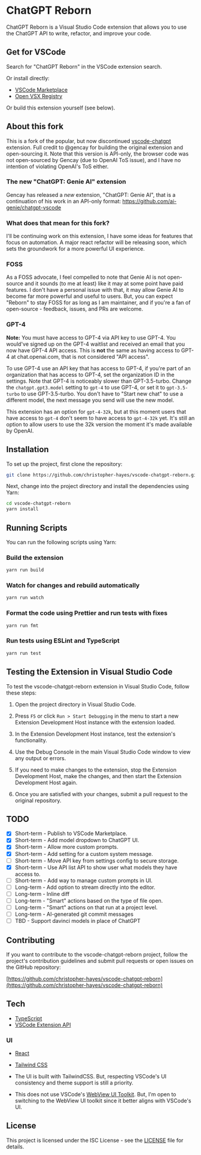 # ChatGPT Reborn

ChatGPT Reborn is a Visual Studio Code extension that allows you to use the ChatGPT API to write, refactor, and improve your code.

## Get for VSCode

Search for "ChatGPT Reborn" in the VSCode extension search.

Or install directly:

- [VSCode Marketplace](https://marketplace.visualstudio.com/items?itemName=chris-hayes.chatgpt-reborn)
- [Open VSX Registry](https://open-vsx.org/extension/chris-hayes/chatgpt-reborn)

Or build this extension yourself (see below).

## About this fork

This is a fork of the popular, but now discontinued [vscode-chatgpt](https://github.com/gencay/vscode-chatgpt) extension. Full credit to @gencay for building the original extension and open-sourcing it. Note that this version is API-only, the browser code was not open-sourced by Gencay (due to OpenAI ToS issue), and I have no intention of violating OpenAI's ToS either.

### The new "ChatGPT: Genie AI" extension

Gencay has released a *new* extension, "ChatGPT: Genie AI", that is a continuation of his work in an API-only format: <https://github.com/ai-genie/chatgpt-vscode>

### What does that mean for this fork?

I'll be continuing work on this extension, I have some ideas for features that focus on automation. A major react refactor will be releasing soon, which sets the groundwork for a more powerful UI experience.

### FOSS

As a FOSS advocate, I feel compelled to note that Genie AI is not open-source and it sounds (to me at least) like it may at some point have paid features. I don't have a personal issue with that, it may allow Genie AI to become far more powerful and useful to users. But, you can expect "Reborn" to stay FOSS for as long as I am maintainer, and if you're a fan of open-source - feedback, issues, and PRs are welcome.

### GPT-4

**Note:** You must have access to GPT-4 via API key to use GPT-4. You would've signed up on the GPT-4 waitlist and received an email that you now have GPT-4 API access. This is **not** the same as having access to GPT-4 at chat.openai.com, that is not considered "API access".

To use GPT-4 use an API key that has access to GPT-4, if you're part of an organization that has access to GPT-4, set the organization ID in the settings. Note that GPT-4 is noticeably slower than GPT-3.5-turbo. Change the `chatgpt.gpt3.model` setting to `gpt-4` to use GPT-4, or set it to `gpt-3.5-turbo` to use GPT-3.5-turbo. You don't have to "Start new chat" to use a different model, the next message you send will use the new model.

This extension has an option for `gpt-4-32k`, but at this moment users that have access to `gpt-4` don't seem to have access to `gpt-4-32k` yet. It's still an option to allow users to use the 32k version the moment it's made available by OpenAI.

## Installation

To set up the project, first clone the repository:

```bash
git clone https://github.com/christopher-hayes/vscode-chatgpt-reborn.git
```

Next, change into the project directory and install the dependencies using Yarn:

```bash
cd vscode-chatgpt-reborn
yarn install
```

## Running Scripts

You can run the following scripts using Yarn:

### Build the extension

```bash
yarn run build
```

### Watch for changes and rebuild automatically

```bash
yarn run watch
```

### Format the code using Prettier and run tests with fixes

```bash
yarn run fmt
```

### Run tests using ESLint and TypeScript

```bash
yarn run test
```

## Testing the Extension in Visual Studio Code

To test the vscode-chatgpt-reborn extension in Visual Studio Code, follow these steps:

1. Open the project directory in Visual Studio Code.

2. Press `F5` or click `Run > Start Debugging` in the menu to start a new Extension Development Host instance with the extension loaded.

3. In the Extension Development Host instance, test the extension's functionality.

4. Use the Debug Console in the main Visual Studio Code window to view any output or errors.

5. If you need to make changes to the extension, stop the Extension Development Host, make the changes, and then start the Extension Development Host again.

6. Once you are satisfied with your changes, submit a pull request to the original repository.

## TODO

- [x] Short-term - Publish to VSCode Marketplace.
- [x] Short-term - Add model dropdown to ChatGPT UI.
- [x] Short-term - Allow more custom prompts.
- [x] Short-term - Add setting for a custom system message.
- [ ] Short-term - Move API key from settings config to secure storage.
- [x] Short-term - Use API list API to show user what models they have access to.
- [ ] Short-term - Add way to manage custom prompts in UI.
- [ ] Long-term - Add option to stream directly into the editor.
- [ ] Long-term - Inline diff
- [ ] Long-term - "Smart" actions based on the type of file open.
- [ ] Long-term - "Smart" actions on that run at a project level.
- [ ] Long-term - AI-generated git commit messages
- [ ] TBD - Support davinci models in place of ChatGPT

## Contributing

If you want to contribute to the vscode-chatgpt-reborn project, follow the project's contribution guidelines and submit pull requests or open issues on the GitHub repository:

[https://github.com/christopher-hayes/vscode-chatgpt-reborn](https://github.com/christopher-hayes/vscode-chatgpt-reborn)

## Tech

- [TypeScript](https://www.typescriptlang.org/)
- [VSCode Extension API](https://code.visualstudio.com/api)

### UI

- [React](https://reactjs.org/)
- [Tailwind CSS](https://tailwindcss.com/)

- The UI is built with TailwindCSS. But, respecting VSCode's UI consistency and theme support is still a priority.
- This does not use VSCode's [WebView UI Toolkit](https://github.com/microsoft/vscode-webview-ui-toolkit/tree/main/src). But, I'm open to switching to the WebView UI toolkit since it better aligns with VSCode's UI.

## License

This project is licensed under the ISC License - see the [LICENSE](LICENSE) file for details.
